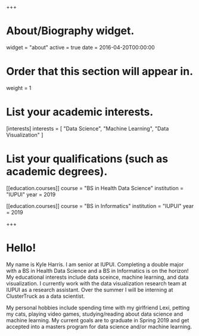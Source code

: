 +++
# About/Biography widget.
widget = "about"
active = true
date = 2016-04-20T00:00:00

# Order that this section will appear in.
weight = 1

# List your academic interests.
[interests]
  interests = [
    "Data Science",
    "Machine Learning",
    "Data Visualization"
  ]

# List your qualifications (such as academic degrees).
[[education.courses]]
  course = "BS in Health Data Science"
  institution = "IUPUI"
  year = 2019

[[education.courses]]
  course = "BS in Informatics"
  institution = "IUPUI"
  year = 2019
 
+++

# Hello!

My name is Kyle Harris. I am senior at IUPUI. Completing a double major with a BS in Health Data Science and a BS in Informatics is on the horizon! My educational interests include data sceince, machine learning, and data visualization. I currently work with the data visualization research team at IUPUI as a research assistant. Over the summer I will be interning at ClusterTruck as a data scientist.

My personal hobbies include spending time with my girlfriend Lexi, petting my cats, playing video games, studying/reading about data science and machine learning. My current goals are to graduate in Spring 2019 and get accepted into a masters program for data science and/or machine learning.
